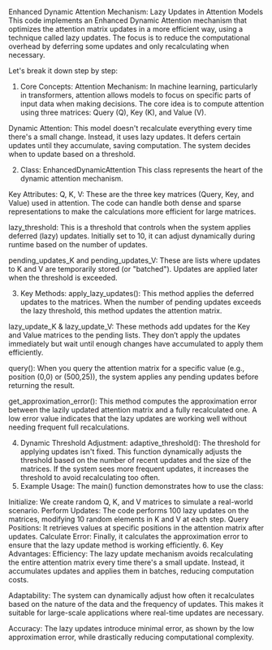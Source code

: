Enhanced Dynamic Attention Mechanism: Lazy Updates in Attention Models
This code implements an Enhanced Dynamic Attention mechanism that optimizes the attention matrix updates in a more efficient way, using a technique called lazy updates. The focus is to reduce the computational overhead by deferring some updates and only recalculating when necessary.

Let's break it down step by step:

1. Core Concepts:
Attention Mechanism: In machine learning, particularly in transformers, attention allows models to focus on specific parts of input data when making decisions. The core idea is to compute attention using three matrices: Query (Q), Key (K), and Value (V).

Dynamic Attention: This model doesn't recalculate everything every time there's a small change. Instead, it uses lazy updates. It defers certain updates until they accumulate, saving computation. The system decides when to update based on a threshold.

2. Class: EnhancedDynamicAttention
This class represents the heart of the dynamic attention mechanism.

Key Attributes:
Q, K, V: These are the three key matrices (Query, Key, and Value) used in attention. The code can handle both dense and sparse representations to make the calculations more efficient for large matrices.

lazy_threshold: This is a threshold that controls when the system applies deferred (lazy) updates. Initially set to 10, it can adjust dynamically during runtime based on the number of updates.

pending_updates_K and pending_updates_V: These are lists where updates to K and V are temporarily stored (or "batched"). Updates are applied later when the threshold is exceeded.

3. Key Methods:
apply_lazy_updates(): This method applies the deferred updates to the matrices. When the number of pending updates exceeds the lazy threshold, this method updates the attention matrix.

lazy_update_K & lazy_update_V: These methods add updates for the Key and Value matrices to the pending lists. They don’t apply the updates immediately but wait until enough changes have accumulated to apply them efficiently.

query(): When you query the attention matrix for a specific value (e.g., position (0,0) or (500,25)), the system applies any pending updates before returning the result.

get_approximation_error(): This method computes the approximation error between the lazily updated attention matrix and a fully recalculated one. A low error value indicates that the lazy updates are working well without needing frequent full recalculations.

4. Dynamic Threshold Adjustment:
adaptive_threshold(): The threshold for applying updates isn't fixed. This function dynamically adjusts the threshold based on the number of recent updates and the size of the matrices. If the system sees more frequent updates, it increases the threshold to avoid recalculating too often.
5. Example Usage:
The main() function demonstrates how to use the class:

Initialize: We create random Q, K, and V matrices to simulate a real-world scenario.
Perform Updates: The code performs 100 lazy updates on the matrices, modifying 10 random elements in K and V at each step.
Query Positions: It retrieves values at specific positions in the attention matrix after updates.
Calculate Error: Finally, it calculates the approximation error to ensure that the lazy update method is working efficiently.
6. Key Advantages:
Efficiency: The lazy update mechanism avoids recalculating the entire attention matrix every time there's a small update. Instead, it accumulates updates and applies them in batches, reducing computation costs.

Adaptability: The system can dynamically adjust how often it recalculates based on the nature of the data and the frequency of updates. This makes it suitable for large-scale applications where real-time updates are necessary.

Accuracy: The lazy updates introduce minimal error, as shown by the low approximation error, while drastically reducing computational complexity.

